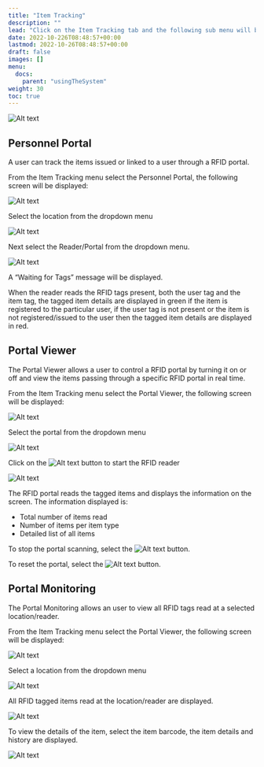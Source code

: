 ```yaml
---
title: "Item Tracking"
description: ""
lead: "Click on the Item Tracking tab and the following sub menu will be displayed:"
date: 2022-10-226T08:48:57+00:00
lastmod: 2022-10-26T08:48:57+00:00
draft: false
images: []
menu:
  docs:
    parent: "usingTheSystem"
weight: 30
toc: true
---
```


![Alt text](images/gettingStarted/Traxsense-Item-Menu-Tab.png)

## Personnel Portal

A user can track the items issued or linked to a user through a RFID portal.

From the Item Tracking menu select the Personnel Portal, the following screen will be displayed:

![Alt text](images/usingTheSystem/ItemTracking/Traxsense-Personnel-Tracking-Portal.png)

Select the location from the dropdown menu

![Alt text](images/usingTheSystem/ItemTracking/Traxsense-Personnel-Tracking-Portal-Dropdown-Expanded.png)

Next select the Reader/Portal from the dropdown menu.

![Alt text](images/usingTheSystem/ItemTracking/Traxsense-Personnel-Tracking-Portal-Dropdown-Expanded-Reader-Selected.png)

A “Waiting for Tags” message will be displayed.

When the reader reads the RFID tags present, both the user tag and the item tag, the tagged item details are displayed in green if the item is registered to the particular user, if the user tag is not present or the item is not registered/issued to the user then the tagged item details are displayed in red.

## Portal Viewer

The Portal Viewer allows a user to control a RFID portal by turning it on or off and view the items passing through a specific RFID portal in real time.

From the Item Tracking menu select the Portal Viewer, the following screen will be displayed:

![Alt text](images/usingTheSystem/ItemTracking/Traxsense-Item-Tracking-Portal.png)

Select the portal from the dropdown menu

![Alt text](images/usingTheSystem/ItemTracking/Traxsense-Item-Tracking-Portal-Dropdown-Expanded.png)

Click on the ![Alt text](images/usingTheSystem/ItemTracking/Traxsense-Start-Scanning-Button.png) button to start the RFID reader

![Alt text](images/usingTheSystem/ItemTracking/Traxsense-Scanned-Items.png)

The RFID portal reads the tagged items and displays the information on the screen. The information displayed is:

- Total number of items read
- Number of items per item type
- Detailed list of all items

To stop the portal scanning, select the ![Alt text](images/usingTheSystem/ItemTracking/Traxsense-Stop-Scanning-Button.png) button.

To reset the portal, select the ![Alt text](images/usingTheSystem/ItemTracking/Traxsense-Restart-Scanning-Button.png) button.

## Portal Monitoring

The Portal Monitoring allows an user to view all RFID tags read at a selected location/reader.

From the Item Tracking menu select the Portal Viewer, the following screen will be displayed:

![Alt text](images/usingTheSystem/ItemTracking/Traxsense-Portal-Monitoring.png)

Select a location from the dropdown menu

![Alt text](images/usingTheSystem/ItemTracking/Traxsense-Portal-Monitoring-Dropdown-Expanded.png)

All RFID tagged items read at the location/reader are displayed.

![Alt text](images/usingTheSystem/ItemTracking/Traxsense-Portal-Monitoring-On-Selected-Dropdown.png)

To view the details of the item, select the item barcode, the item details and history are displayed.

![Alt text](images/usingTheSystem/ItemTracking/Traxsense-Item-History.png)
